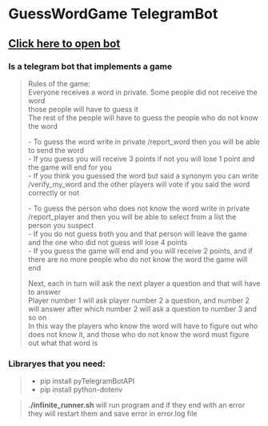 # GuessWordGame TelegramBot
## [Click here to open bot](https://t.me/guessword_gamebot)

### Is a telegram bot that implements a game
> Rules of the game:  
> Everyone receives a word in private. Some people did not receive the word  
> those people will have to guess it  
> The rest of the people will have to guess the people who do not know the word  
>  
> \- To guess the word write in private /report_word then you will be able to send the word  
> \- If you guess you will receive 3 points if not you will lose 1 point and the game will end for you  
> \- If you think you guessed the word but said a synonym you can write /verify_my_word and the other players will vote if you said the word correctly or not  
>  
> \- To guess the person who does not know the word write in private /report_player and then you will be able to select from a list the person you suspect  
> \- If you do not guess both you and that person will leave the game and the one who did not guess will lose 4 points  
> \- If you guess the game will end and you will receive 2 points, and if there are no more people who do not know the word the game will end  
>  
> Next, each in turn will ask the next player a question and that will have to answer  
> Player number 1 will ask player number 2 a question, and number 2 will answer after which number 2 will ask a question to number 3 and so on  
> In this way the players who know the word will have to figure out who does not know it, and those who do not know the word must figure out what that word is  
>

### Libraryes that you need:
> - pip install pyTelegramBotAPI
> - pip install python-dotenv

> **./infinite_runner.sh** will run program and if they end with an error they will restart them and save error in error.log file

